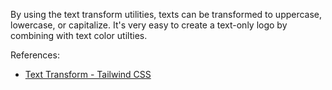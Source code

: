 By using the text transform utilities, texts can be transformed to uppercase, lowercase, or capitalize.
It's very easy to create a text-only logo by combining with text color utilties.

References:
- [Text Transform - Tailwind CSS](https://tailwindcss.com/docs/text-transform)
